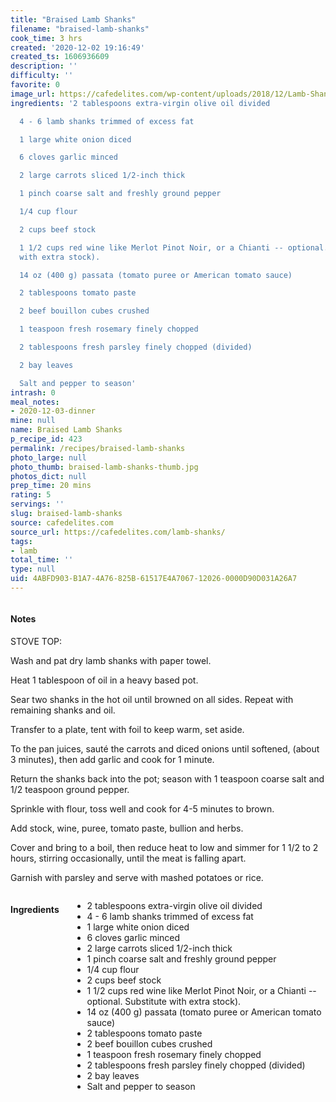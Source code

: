 ```yaml
---
title: "Braised Lamb Shanks"
filename: "braised-lamb-shanks"
cook_time: 3 hrs
created: '2020-12-02 19:16:49'
created_ts: 1606936609
description: ''
difficulty: ''
favorite: 0
image_url: https://cafedelites.com/wp-content/uploads/2018/12/Lamb-Shanks-IMAGE-35-1365x2048.jpg
ingredients: '2 tablespoons extra-virgin olive oil divided

  4 - 6 lamb shanks trimmed of excess fat

  1 large white onion diced

  6 cloves garlic minced

  2 large carrots sliced 1/2-inch thick

  1 pinch coarse salt and freshly ground pepper

  1/4 cup flour

  2 cups beef stock

  1 1/2 cups red wine like Merlot Pinot Noir, or a Chianti -- optional. Substitute
  with extra stock).

  14 oz (400 g) passata (tomato puree or American tomato sauce)

  2 tablespoons tomato paste

  2 beef bouillon cubes crushed

  1 teaspoon fresh rosemary finely chopped

  2 tablespoons fresh parsley finely chopped (divided)

  2 bay leaves

  Salt and pepper to season'
intrash: 0
meal_notes:
- 2020-12-03-dinner
mine: null
name: Braised Lamb Shanks
p_recipe_id: 423
permalink: /recipes/braised-lamb-shanks
photo_large: null
photo_thumb: braised-lamb-shanks-thumb.jpg
photos_dict: null
prep_time: 20 mins
rating: 5
servings: ''
slug: braised-lamb-shanks
source: cafedelites.com
source_url: https://cafedelites.com/lamb-shanks/
tags:
- lamb
total_time: ''
type: null
uid: 4ABFD903-B1A7-4A76-825B-61517E4A7067-12026-0000D90D031A26A7
---
```

<div class="large-8 medium-7 columns" id="writeup">		<div id="notes"><h4>Notes</h4>
<div class="box box-notes"><p>STOVE TOP:</p>
<p>Wash and pat dry lamb shanks with paper towel.</p>
<p>Heat 1 tablespoon of oil in a heavy based pot.</p>
<p>Sear two shanks in the hot oil until browned on all sides. Repeat with remaining shanks and oil.</p>
<p>Transfer to a plate, tent with foil to keep warm, set aside.</p>
<p>To the pan juices, sauté the carrots and diced onions until softened, (about 3 minutes), then add garlic and cook for 1 minute.</p>
<p>Return the shanks back into the pot; season with 1 teaspoon coarse salt and 1/2 teaspoon ground pepper.</p>
<p>Sprinkle with flour, toss well and cook for 4-5 minutes to brown.</p>
<p>Add stock, wine, puree, tomato paste, bullion and herbs.</p>
<p>Cover and bring to a boil, then reduce heat to low and simmer for 1 1/2 to 2 hours, stirring occasionally, until the meat is falling apart.</p>
<p>Garnish with parsley and serve with mashed potatoes or rice.</p>
</div></div>	</div><!-- #writeup -->
</div><!-- #row-one -->
<div class="row" id="row-two">	<div class="medium-4 small-5 columns" id="ingredients"><h4>Ingredients</h4><div class="box box-ingredients content"><ul>
<li>2 tablespoons extra-virgin olive oil divided</li>
<li>4 - 6 lamb shanks trimmed of excess fat</li>
<li>1 large white onion diced</li>
<li>6 cloves garlic minced</li>
<li>2 large carrots sliced 1/2-inch thick</li>
<li>1 pinch coarse salt and freshly ground pepper</li>
<li>1/4 cup flour</li>
<li>2 cups beef stock</li>
<li>1 1/2 cups red wine like Merlot Pinot Noir, or a Chianti -- optional. Substitute with extra stock).</li>
<li>14 oz (400 g) passata (tomato puree or American tomato sauce)</li>
<li>2 tablespoons tomato paste</li>
<li>2 beef bouillon cubes crushed</li>
<li>1 teaspoon fresh rosemary finely chopped</li>
<li>2 tablespoons fresh parsley finely chopped (divided)</li>
<li>2 bay leaves</li>
<li>Salt and pepper to season</li>
</ul>
</div>	</div>	<div class="medium-6 small-7 columns" id="directions">	</div>